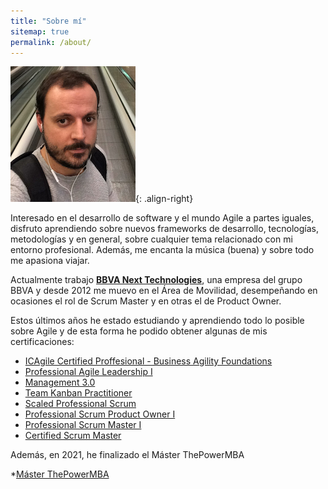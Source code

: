 ```yaml
---
title: "Sobre mí"
sitemap: true
permalink: /about/
---
```


![image-right](/assets/images/pedro200x217.png){: .align-right}

Interesado en el desarrollo de software y el mundo Agile a partes iguales, disfruto aprendiendo sobre nuevos frameworks de desarrollo, tecnologías, metodologías y en general, sobre cualquier tema relacionado con mi entorno profesional. Además, me encanta la música (buena) y sobre todo me apasiona viajar.

Actualmente trabajo [**BBVA Next Technologies**](https://www.bbvanexttechnologies.com/), una empresa del grupo BBVA y desde 2012 me muevo en el Área de Movilidad, desempeñando en ocasiones el rol de Scrum Master y en otras el de Product Owner.

Estos últimos años he estado estudiando y aprendiendo todo lo posible sobre Agile y de esta forma he podido obtener algunas de mis certificaciones:

* [ICAgile Certified Proffesional - Business Agility Foundations](/assets/docs/icp-baf.pdf)
* [Professional Agile Leadership I](/assets/docs/pal.pdf)
* [Management 3.0](/assets/docs/management30.pdf)
* [Team Kanban Practitioner](/assets/docs/kanban-tkp.pdf)
* [Scaled Professional Scrum](/assets/docs/sps.pdf)
* [Professional Scrum Product Owner I](/assets/docs/pspoi.pdf)
* [Professional Scrum Master I](/assets/docs/psmi.pdf)
* [Certified Scrum Master](/assets/docs/csm.pdf)

Además, en 2021, he finalizado el Máster ThePowerMBA

*[Máster ThePowerMBA](/assets/docs/thepowerMBA.pdf)
